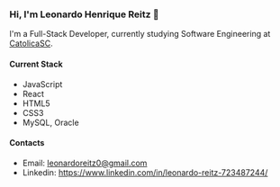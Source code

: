 ### Hi, I'm Leonardo Henrique Reitz 👋

I'm a Full-Stack Developer, currently studying Software Engineering at [CatolicaSC](https://www.catolicasc.org.br/).

#### Current Stack

- JavaScript
- React
- HTML5
- CSS3
- MySQL, Oracle

#### Contacts

- Email: leonardoreitz0@gmail.com
- Linkedin: https://www.linkedin.com/in/leonardo-reitz-723487244/
